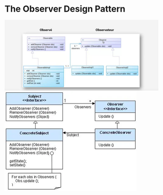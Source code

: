 # The Observer Design Pattern
![The Observer Design Pattern Diagram](observer.jpg)
![The Observer Design Pattern Diagram](observer2.jpg)

